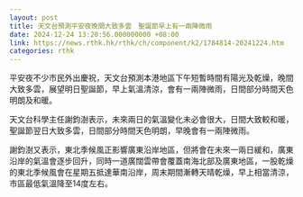 ```yaml
---
layout: post
title: 天文台預測平安夜晚間大致多雲　聖誕節早上有一兩陣微雨
date: 2024-12-24 13:20:56.000000000 +08:00
link: https://news.rthk.hk/rthk/ch/component/k2/1784814-20241224.htm
categories: rthk
---
```


平安夜不少市民外出慶祝，天文台預測本港地區下午短暫時間有陽光及乾燥，晚間大致多雲，展望明日聖誕節，早上氣溫清涼，會有一兩陣微雨，日間部分時間天色明朗及和暖。

天文台科學主任謝鈞澍表示，未來兩日的氣溫變化未必會很大，日間大致較和暖，聖誕節翌日大致多雲，日間部分時間天色明朗，早晚會有一兩陣微雨。

謝鈞澍又表示，東北季候風正影響廣東沿岸地區，但將會在未來一兩日緩和，廣東沿岸的氣溫會逐步回升，同時一道廣闊雲帶會覆蓋南海北部及廣東地區，一股乾燥的東北季候風會在星期五抵達華南沿岸，周末期間漸轉天晴乾燥，早上相當清涼，市區最低氣溫降至14度左右。
